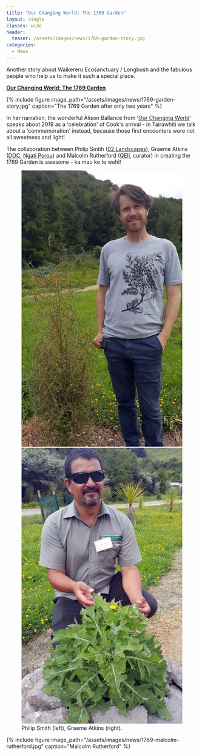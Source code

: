 ```yaml
---
title: "Our Changing World: The 1769 Garden"
layout: single
classes: wide
header:
  teaser: /assets/images/news/1769-garden-story.jpg
categories:
  - News
---
```


Another story about Waikereru Ecosanctuary / Longbush and the fabulous people who help us to make it such a special place.

**[Our Changing World: The 1769 Garden](http://www.radionz.co.nz/national/programmes/ourchangingworld/audio/2018621206/the-1769-garden)**

{% include figure image_path="/assets/images/news/1769-garden-story.jpg" caption="The 1769 Garden after only two years" %}

In her narration, the wonderful Alison Ballance from '[Our Changing World](http://www.radionz.co.nz/national/programmes/ourchangingworld/)' speaks about 2019 as a 'celebration' of Cook's arrival - in Tairawhiti we talk about a 'commemoration' instead, because those first encounters were not all sweetness and light!

The collaboration between Philip Smith ([02 Landscapes](http://www.o2landscapes.com/)), Graeme Atkins ([DOC](http://www.doc.govt.nz/), [Ngati Porou](http://www.ngatiporou.com/nati-life/welcome-ngati-porou)) and Malcolm Rutherford ([QEII](http://www.openspace.org.nz/), curator) in creating the 1769 Garden is awesome - ka mau ke te wehi!

<figure class="half">
    <a href="/assets/images/news/1769-philip-smith.jpg"><img src="/assets/images/news/1769-philip-smith.jpg"></a>
    <a href="/assets/images/news/1769-graeme-atkins.jpg"><img src="/assets/images/news/1769-graeme-atkins.jpg"></a>
    <figcaption>Philip Smith (left), Graeme Atkins (right).</figcaption>
</figure>

{% include figure image_path="/assets/images/news/1769-malcolm-rutherford.jpg" caption="Malcolm Rutherford" %}
